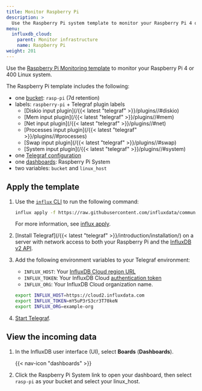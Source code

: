 ```yaml
---
title: Monitor Raspberry Pi
description: >
  Use the Raspberry Pi system template to monitor your Raspberry Pi 4 or 400 Linux system. 
menu:
  influxdb_cloud:
    parent: Monitor infrastructure
    name: Raspberry Pi
weight: 201
---
```


Use the [Raspberry Pi Monitoring template](https://github.com/influxdata/community-templates/tree/master/raspberry-pi) to monitor your Raspberry Pi 4 or 400 Linux system.

The Raspberry Pi template includes the following:

- one [bucket](/influxdb/cloud/reference/glossary/#bucket): `rasp-pi` (7d retention)
- labels: `raspberry-pi` + Telegraf plugin labels
  - [Diskio input plugin](/{{< latest "telegraf" >}}/plugins//#diskio) 
  - [Mem input plugin](/{{< latest "telegraf" >}}/plugins//#mem) 
  - [Net input plugin](/{{< latest "telegraf" >}}/plugins//#net) 
  - [Processes input plugin](/{{< latest "telegraf" >}}/plugins//#processes) 
  - [Swap input plugin](/{{< latest "telegraf" >}}/plugins//#swap) 
  - [System input plugin](/{{< latest "telegraf" >}}/plugins//#system) 
- one [Telegraf configuration](/influxdb/cloud/telegraf-configs/)
- one [dashboards](/influxdb/cloud/reference/glossary/#dashboard): Raspberry Pi System
- two variables: `bucket` and `linux_host`

## Apply the template

1. Use the [`influx` CLI](/influxdb/cloud/reference/cli/influx/) to run the following command:

    ```sh
    influx apply -f https://raw.githubusercontent.com/influxdata/community-templates/master/raspberry-pi/raspberry-pi-system.yml
    ```
    For more information, see [influx apply](/influxdb/cloud/reference/cli/influx/apply/).
2. [Install Telegraf](/{{< latest "telegraf" >}}/introduction/installation/) on a server with network access to both your Raspberry Pi and the [InfluxDB v2 API](/influxdb/cloud/reference/api/).
3. Add the following environment variables to your Telegraf environment:

    - `INFLUX_HOST`: Your [InfluxDB Cloud region URL](/influxdb/cloud/reference/regions/)
    - `INFLUX_TOKEN`: Your InfluxDB Cloud [authentication token](/influxdb/cloud/security/tokens/)
    - `INFLUX_ORG`: Your InfluxDB Cloud organization name.
    
    ```sh
    export INFLUX_HOST=https://cloud2.influxdata.com
    export INFLUX_TOKEN=mY5uP3rS3cr3T70keN
    export INFLUX_ORG=example-org
    ```

4. [Start Telegraf](/influxdb/cloud/write-data/no-code/use-telegraf/auto-config/#start-telegraf).

## View the incoming data

1. In the InfluxDB user interface (UI), select **Boards** (**Dashboards**).

    {{< nav-icon "dashboards" >}}
2. Click the Raspberry Pi System link to open your dashboard, then select `rasp-pi` as your bucket and select your linux_host. 
